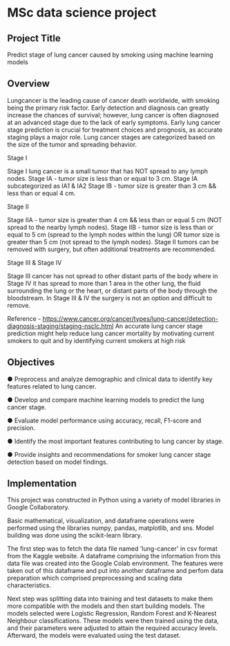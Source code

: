 # MSc data science project

## Project Title
Predict stage of lung cancer caused by smoking using machine learning models

## Overview
Lungcancer is the leading cause of cancer death worldwide, with smoking being the primary risk factor. Early detection and diagnosis can greatly increase the chances of survival; however, lung cancer is often diagnosed at an advanced stage due to the lack of early symptoms. Early lung cancer stage prediction is crucial for treatment choices and prognosis, as accurate staging plays a major role. Lung cancer stages are categorized based on the size of the tumor and spreading behavior.

Stage I

Stage I lung cancer is a small tumor that has NOT spread to any lymph nodes.
Stage IA - tumor size is less than or equal to 3 cm. Stage IA subcategorized as IA1 & IA2
Stage IB - tumor size is greater than 3 cm && less than or equal 4 cm. 

Stage II

Stage IIA - tumor size is greater than 4 cm && less than or equal 5 cm (NOT spread to the nearby lymph nodes).
Stage IIB - tumor size is less than or equal to 5 cm (spread to the lymph nodes within the lung) OR tumor size is greater than 5 cm (not spread to the lymph nodes).
Stage II tumors can be removed with surgery, but often additional treatments are recommended.

Stage III & Stage IV

Stage III cancer has not spread to other distant parts of the body where in Stage IV it has spread to more than 1 area in the other lung, the fluid surrounding the lung or the heart, or distant parts of the body through the bloodstream. In Stage III & IV the surgery is not an option and difficult to remove.


Reference - https://www.cancer.org/cancer/types/lung-cancer/detection-diagnosis-staging/staging-nsclc.html
An accurate lung cancer stage prediction might help reduce lung cancer mortality by motivating current smokers to quit and by identifying current smokers at high risk

## Objectives
● Preprocess and analyze demographic and clinical data to identify key features related to lung cancer.

● Develop and compare machine learning models to predict the lung cancer stage.

● Evaluate model performance using accuracy, recall, F1-score and precision.

● Identify the most important features contributing to lung cancer by stage.

● Provide insights and recommendations for smoker lung cancer stage detection based on model findings.

## Implementation
This project was constructed in Python using a variety of model libraries in Google Collaboratory. 

Basic mathematical, visualization, and dataframe operations were performed using the libraries numpy, pandas, matplotlib, and sns. 
Model building was done using the scikit-learn library. 

The first step was to fetch the data file named 'lung-cancer' in csv format from the Kaggle website. A dataframe comprising the information from this data file was created into the Google Colab environment. The features were taken out of this dataframe and put into another dataframe and perfom data preparation which comprised preprocessing and scaling data characteristics.

Next step was splitting data into training and test datasets to make them more compatible with the models and then start building models. The models selected were Logistic Regression, Random Forest and K-Nearest Neighbour classifications. These models were then trained using the data, and their parameters were adjusted to attain the required accuracy levels. Afterward, the models were evaluated using the test dataset.

